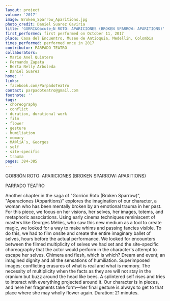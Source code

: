 ```yaml
---
layout: project
volume: '2017'
image: Broken_Sparrow_Aparitions.jpg
photo_credit: Daniel Suarez Gaviria
title: 'GORRI&Oacute;N ROTO: APARICIONES (BROKEN SPARROW: APARITIONS)'
first_performed: first performed on October 11, 2017
place: Casa del Encuentro, Museo de Antioquia, Medellin, Colombia
times_performed: performed once in 2017
contributor: PARPADO TEATRO
collaborators:
- Mario Anel Quintero
- Fernando Zapata
- Berta Nelly Arboleda
- Daniel Suarez
home: ''
links:
- facebook.com/ParpadoTeatro
contact: parpadoteatro@gmail.com
footnote: ''
tags:
- choreography
- conflict
- duration, durational work
- film
- flower
- gesture
- humiliation
- memory
- MÃ©liÃ¨s, Georges
- self
- site-specific
- trauma
pages: 384-385
---
```


GORRI&Oacute;N ROTO: APARICIONES 
(BROKEN SPARROW: APARITIONS)

PARPADO TEATRO

Another chapter in the saga of "Gorri&oacute;n Roto (Broken Sparrow)", "Aparaciones (Apparitions)" explores the imagination of our character, a woman who has been mentally broken by an emotional trauma in her past. For this piece, we focus on her visions, her selves, her images, totems, and metaphoric associations. Using early cinema techniques reminiscent of masters like Georges M&eacute;liès, who saw this new medium as a tool to create magic, we looked for a way to make whims and passing fancies visible. To do this, we had to film onsite and create the entire imaginary ballet of selves, hours before the actual performance. We looked for encounters between the filmed multiplicity of selves we had set and the site-specific choreography that the actor would perform in the character's attempt to escape her selves. Chimera and flesh, which is which? Dream and event; an imagined dignity and all the sensations of humiliation. Superimposed images; conflicting erasures of what is real and what is memory. The necessity of multiplicity when the facts as they are will not stay in the cranium but buzz around the head like bees. A splintered self rises and tries to interact with everything projected around it. Our character is in pieces, and here her fragments take form—her final gesture is always to get to that place where she may wholly flower again. Duration: 21 minutes.
